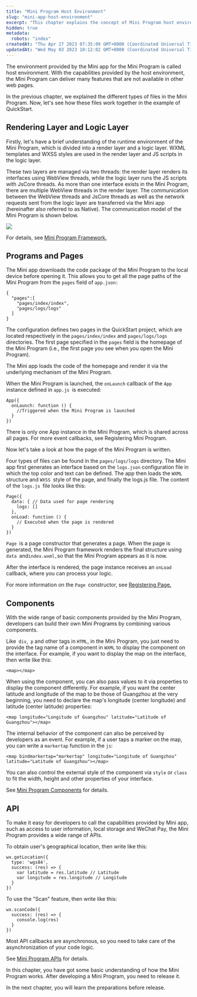 ```yaml
---
title: "Mini Program Host Environment"
slug: "mini-app-host-environment"
excerpt: "This chapter explains the concept of Mini Program host environment."
hidden: true
metadata: 
  robots: "index"
createdAt: "Thu Apr 27 2023 07:35:09 GMT+0000 (Coordinated Universal Time)"
updatedAt: "Wed May 03 2023 10:12:02 GMT+0000 (Coordinated Universal Time)"
---
```

The environment provided by the Mini app for the Mini Program is called host environment. With the capabilities provided by the host environment, the Mini Program can deliver many features that are not available in other web pages.

In the previous chapter, we explained the different types of files in the Mini Program. Now, let's see how these files work together in the example of QuickStart.

## Rendering Layer and Logic Layer

Firstly, let's have a brief understanding of the runtime environment of the Mini Program, which is divided into a render layer and a logic layer. WXML templates and WXSS styles are used in the render layer and JS scripts in the logic layer.

These two layers are managed via two threads: the render layer renders its interfaces using WebView threads, while the logic layer runs the JS scripts with JsCore threads. As more than one interface exists in the Mini Program, there are multiple WebView threads in the render layer. The communication between the WebView threads and JsCore threads as well as the network requests sent from the logic layer are transferred via the Mini app (hereinafter also referred to as Native). The communication model of the Mini Program is shown below.

![](https://files.readme.io/8402e02-small-wxapp-navigate-1.translated.jpg)

For details, see [Mini Program Framework.](<>)

## Programs and Pages

The Mini app downloads the code package of the Mini Program to the local device before opening it. This allows you to get all the page paths of the Mini Program from the `pages` field of `app.json:`

```Text code
{
  "pages":[
    "pages/index/index",
    "pages/logs/logs"
  ]
}
```

The configuration defines two pages in the QuickStart project, which are located respectively in the `pages/index/index` and `pages/logs/logs` directories. The first page specified in the `pages` field is the homepage of the Mini Program (i.e., the first page you see when you open the Mini Program).

The Mini app loads the code of the homepage and render it via the underlying mechanism of the Mini Program.

When the Mini Program is launched, the `onLaunch` callback of the `App` instance defined in `app.js `is executed:

```Text code
App({
  onLaunch: function () {
    //Triggered when the Mini Program is launched
  }
})
```

There is only one App instance in the Mini Program, which is shared across all pages. For more event callbacks, see Registering Mini Program.

Now let's take a look at how the page of the Mini Program is written.

Four types of files can be found in the `pages/logs/logs` directory. The Mini app first generates an interface based on the `logs.json` configuration file in which the top color and text can be defined. The app then loads the `WXML` structure and `WXSS `style of the page, and finally the logs.js file. The content of the `logs.js `file looks like this:

```Text code
Page({
  data: { // Data used for page rendering
    logs: []
  },
  onLoad: function () {
    // Executed when the page is rendered
  }
})
```

`Page `is a page constructor that generates a page. When the page is generated, the Mini Program framework renders the final structure using `data `and`index.wxml,`so that the Mini Program appears as it is now.

After the interface is rendered, the page instance receives an `onLoad `callback, where you can process your logic.

For more information on the `Page `constructor, see [Registering Page.](<>)

## Components

With the wide range of basic components provided by the Mini Program, developers can build their own Mini Programs by combining various components.

Like` div`,` p` and other tags in `HTML`, in the Mini Program, you just need to provide the tag name of a component in `WXML` to display the component on the interface. For example, if you want to display the map on the interface, then write like this:

```Text code
<map></map>
```

When using the component, you can also pass values to it via properties to display the component differently. For example, if you want the center latitude and longitude of the map to be those of Guangzhou at the very beginning, you need to declare the map's longitude (center longitude) and latitude (center latitude) properties:

```Text code
<map longitude="Longitude of Guangzhou" latitude="Latitude of Guangzhou"></map>
```

The internal behavior of the component can also be perceived by developers as an event. For example, if a user taps a marker on the map, you can write a `markertap` function in the `js`:

```Text code
<map bindmarkertap="markertap" longitude="Longitude of Guangzhou" latitude="Latitude of Guangzhou"></map>
```

You can also control the external style of the component via `style` or `class `to fit the width, height and other properties of your interface.

See [Mini Program Components](<>) for details.

## API

To make it easy for developers to call the capabilities provided by Mini app, such as access to user information, local storage and WeChat Pay, the Mini Program provides a wide range of APIs.

To obtain user's geographical location, then write like this:

```Text code
wx.getLocation({
  type: 'wgs84',
  success: (res) => {
    var latitude = res.latitude // Latitude
    var longitude = res.longitude // Longitude
  }
})
```

To use the "Scan" feature, then write like this:

```Text code
wx.scanCode({
  success: (res) => {
    console.log(res)
  }
})
```

Most API callbacks are asynchronous, so you need to take care of the asynchronization of your code logic.

See [Mini Program APIs](<>) for details.

In this chapter, you have got some basic understanding of how the Mini Program works. After developing a Mini Program, you need to release it. 

In the next chapter, you will learn the preparations before release.
